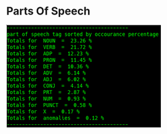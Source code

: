 # Parts Of Speech

![Part Of Speech Tag Occurrence sorted by percent ](../../.gitbook/assets/2018-12-28-145753_407x271_scrot.png)

